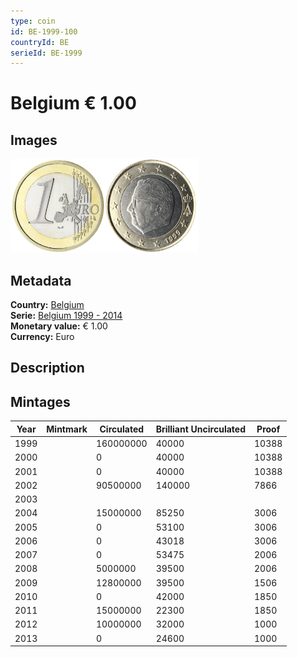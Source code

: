 ```yaml
---
type: coin
id: BE-1999-100
countryId: BE
serieId: BE-1999
---
```


# Belgium € 1.00

## Images

<img src="../../../Images/common-2002-100.webp" height="150" alt="Front image"><img src="Images/belgium-1999-100.webp" height="150" alt="Back image">

## Metadata

**Country:** [Belgium](../index.md)\
**Serie:** [Belgium 1999 - 2014](index.md)\
**Monetary value:** € 1.00\
**Currency:** Euro

## Description

## Mintages

| Year | Mintmark | Circulated | Brilliant Uncirculated | Proof |
| ---- | -------- | ---------- | ---------------------- | ----- |
| 1999 |          | 160000000  | 40000                  | 10388 |
| 2000 |          | 0          | 40000                  | 10388 |
| 2001 |          | 0          | 40000                  | 10388 |
| 2002 |          | 90500000   | 140000                 | 7866  |
| 2003 |          |            |                        |       |
| 2004 |          | 15000000   | 85250                  | 3006  |
| 2005 |          | 0          | 53100                  | 3006  |
| 2006 |          | 0          | 43018                  | 3006  |
| 2007 |          | 0          | 53475                  | 2006  |
| 2008 |          | 5000000    | 39500                  | 2006  |
| 2009 |          | 12800000   | 39500                  | 1506  |
| 2010 |          | 0          | 42000                  | 1850  |
| 2011 |          | 15000000   | 22300                  | 1850  |
| 2012 |          | 10000000   | 32000                  | 1000  |
| 2013 |          | 0          | 24600                  | 1000  |
